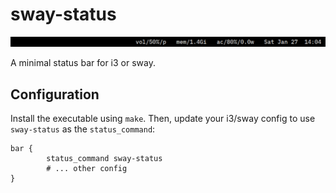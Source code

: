 # sway-status

![](screenshot.png)

A minimal status bar for i3 or sway.

## Configuration

Install the executable using `make`. Then, update your i3/sway config to use `sway-status` as the `status_command`:

```
bar {
        status_command sway-status
        # ... other config
}
```
